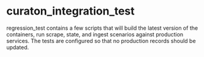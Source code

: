 # curaton_integration_test

regression_test contains a few scripts that will build the latest version of the containers, run scrape, state, and ingest scenarios against production services. The tests are configured so that no production records should be updated.
